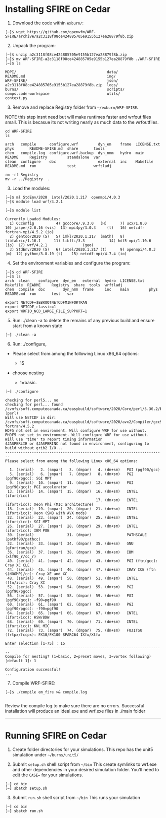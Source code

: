 # Installing SFIRE on Cedar

1. Download the code within `exburn/`:
```
[~]$ wget https://github.com/openwfm/WRF-SFIRE/archive/a2c3118f08ce424885705e9155b127ea28879f8b.zip
```
2. Unpack the program:
```
[~]$ unzip a2c3118f08ce424885705e9155b127ea28879f8b.zip
[~]$ mv WRF-SFIRE-a2c3118f08ce424885705e9155b127ea28879f8b ./WRF-SFIRE
[~]$ ls

MDPI/                                         data/
README.md                                     img/
WRF-SFIRE/                                    json/
a2c3118f08ce424885705e9155b127ea28879f8b.zip  logs/
burns/                                        scripts/
comps.code-workspace                          utils/
context.py
```

3. Remove and replace Registry folder from `~/exburn/WRF-SFIRE`.

NOTE this step insnt need but will make runtimes faster and wrfout files small. This is becasue its not writing nearly as much data to the wrfoutfiles.
```
cd WRF-SFIRE
ls

arch   compile      configure.wrf         dyn_em    frame  LICENSE.txt  phys       README-SFIRE.md  share       tools
chem   compile.log  configure.wrf.backup  dyn_nmm   hydro  main         README     Registry         standalone  var
clean  configure    doc                   external  inc    Makefile     README.md  run              test        wrftladj

rm -rf Registry
mv -r ../Registry  .
```


3. Load the modules:
```
[~]$ ml StdEnv/2020  intel/2020.1.217  openmpi/4.0.3
[~]$ module load wrf/4.2.1

[~]$ module list

Currently Loaded Modules:
  1) CCconfig          4) gcccore/.9.3.0   (H)      7) ucx/1.8.0             10) jasper/2.0.16 (vis)  13) mpi4py/3.0.3     (t)   16) netcdf-fortran-mpi/4.5.2 (io)
  2) gentoo/2020 (S)   5) imkl/2020.1.217  (math)   8) libfabric/1.10.1      11) libffi/3.3           14) hdf5-mpi/1.10.6  (io)  17) wrf/4.2.1                (geo)
  3) StdEnv/2020 (S)   6) intel/2020.1.217 (t)      9) openmpi/4.0.3    (m)  12) python/3.8.10 (t)    15) netcdf-mpi/4.7.4 (io)

```
4. Set the environment variables and configure the program:

```
[~]$ cd WRF-SFIRE
[~]$ ls
arch  clean    configure  dyn_em   external  hydro  LICENSE.txt  Makefile  README     Registry  share  tools  wrftladj
chem  compile  doc        dyn_nmm  frame     inc    main         phys      README.md  run       test   var

export NETCDF=$EBROOTNETCDFMINFORTRAN
export NETCDF_classic=1
export WRFIO_NCD_LARGE_FILE_SUPPORT=1
```
5. Run: ./clean -a to delete the remains of any previous build and ensure start from a known state

```
[~] ./clean -a
```

6. Run: ./configure,
- Please select from among the following Linux x86_64 options:
  - 15

- choose nesting
  -  1=basic.

```
[~] ./configure

checking for perl5... no
checking for perl... found /cvmfs/soft.computecanada.ca/easybuild/software/2020/Core/perl/5.30.2/bin/perl (perl)
Will use NETCDF in dir: /cvmfs/soft.computecanada.ca/easybuild/software/2020/avx2/Compiler/gcc9/netcdf-fortran/4.5.2
HDF5 not set in environment. Will configure WRF for use without.
PHDF5 not set in environment. Will configure WRF for use without.
Will use 'time' to report timing information
$JASPERLIB or $JASPERINC not found in environment, configuring to build without grib2 I/O...
------------------------------------------------------------------------
Please select from among the following Linux x86_64 options:

  1. (serial)   2. (smpar)   3. (dmpar)   4. (dm+sm)   PGI (pgf90/gcc)
  5. (serial)   6. (smpar)   7. (dmpar)   8. (dm+sm)   PGI (pgf90/pgcc): SGI MPT
  9. (serial)  10. (smpar)  11. (dmpar)  12. (dm+sm)   PGI (pgf90/gcc): PGI accelerator
 13. (serial)  14. (smpar)  15. (dmpar)  16. (dm+sm)   INTEL (ifort/icc)
                                         17. (dm+sm)   INTEL (ifort/icc): Xeon Phi (MIC architecture)
 18. (serial)  19. (smpar)  20. (dmpar)  21. (dm+sm)   INTEL (ifort/icc): Xeon (SNB with AVX mods)
 22. (serial)  23. (smpar)  24. (dmpar)  25. (dm+sm)   INTEL (ifort/icc): SGI MPT
 26. (serial)  27. (smpar)  28. (dmpar)  29. (dm+sm)   INTEL (ifort/icc): IBM POE
 30. (serial)               31. (dmpar)                PATHSCALE (pathf90/pathcc)
 32. (serial)  33. (smpar)  34. (dmpar)  35. (dm+sm)   GNU (gfortran/gcc)
 36. (serial)  37. (smpar)  38. (dmpar)  39. (dm+sm)   IBM (xlf90_r/cc_r)
 40. (serial)  41. (smpar)  42. (dmpar)  43. (dm+sm)   PGI (ftn/gcc): Cray XC CLE
 44. (serial)  45. (smpar)  46. (dmpar)  47. (dm+sm)   CRAY CCE (ftn $(NOOMP)/cc): Cray XE and XC
 48. (serial)  49. (smpar)  50. (dmpar)  51. (dm+sm)   INTEL (ftn/icc): Cray XC
 52. (serial)  53. (smpar)  54. (dmpar)  55. (dm+sm)   PGI (pgf90/pgcc)
 56. (serial)  57. (smpar)  58. (dmpar)  59. (dm+sm)   PGI (pgf90/gcc): -f90=pgf90
 60. (serial)  61. (smpar)  62. (dmpar)  63. (dm+sm)   PGI (pgf90/pgcc): -f90=pgf90
 64. (serial)  65. (smpar)  66. (dmpar)  67. (dm+sm)   INTEL (ifort/icc): HSW/BDW
 68. (serial)  69. (smpar)  70. (dmpar)  71. (dm+sm)   INTEL (ifort/icc): KNL MIC
 72. (serial)  73. (smpar)  74. (dmpar)  75. (dm+sm)   FUJITSU (frtpx/fccpx): FX10/FX100 SPARC64 IXfx/Xlfx

Enter selection [1-75] : 15
------------------------------------------------------------------------
Compile for nesting? (1=basic, 2=preset moves, 3=vortex following) [default 1]: 1

Configuration successful!
...

```

7. Compile WRF-SFIRE:
```
[~]$ ./compile em_fire >& compile.log


```
Review the compile log to make sure there are no errors. Successful installation will produce an ideal.exe and wrf.exe files in ./main folder

----
# Running SFIRE on Cedar


1. Create folder directories for your simulations. This repo has the unit5 simulation under `~/burns/unit5/`


2. Submit `setup.sh` shell script from `~/bin`
This create symlinks to wrf.exe and other dependencies in your desired simulation folder. You'll need to edit the `CASE=` for your simulations.

```
[~] cd bin
[~] sbatch setup.sh
```

3. Submit `run.sh` shell script from `~/bin`
This runs your simulation
```
[~] cd bin
[~] sbatch run.sh
```

